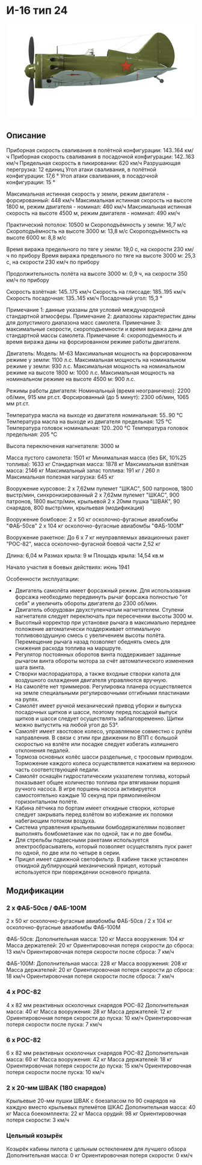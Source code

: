 # И-16 тип 24

![i16t24](../images/i16t24.png)

## Описание

Приборная скорость сваливания в полётной конфигурации: 143..164 км/ч
Приборная скорость сваливания в посадочной конфигурации: 142..163 км/ч
Предельная скорость в пикировании: 620 км/ч
Разрушающая перегрузка: 12 единиц
Угол атаки сваливания, в полётной конфигурации: 17,6 °
Угол атаки сваливания, в посадочной конфигурации: 15 °

Максимальная истинная скорость у земли, режим двигателя - форсированный: 448 км/ч
Максимальная истинная скорость на высоте 1800 м, режим двигателя - номинал: 460 км/ч
Максимальная истинная скорость на высоте 4500 м, режим двигателя - номинал: 490 км/ч

Практический потолок: 10500 м
Скороподъёмность у земли: 16,7 м/с
Скороподъёмность на высоте 3000 м: 13,8 м/с
Скороподъёмность на высоте 6000 м: 8,8 м/с

Время виража предельного по тяге у земли: 19,0 с, на скорости 230 км/ч по прибору
Время виража предельного по тяге на высоте 3000 м: 25,3 с, на скорости 230 км/ч по прибору

Продолжительность полёта на высоте 3000 м: 0,9 ч, на скорости 350 км/ч по прибору

Скорость взлётная: 145..175 км/ч
Скорость на глиссаде: 185..195 км/ч
Скорость посадочная: 135..145 км/ч
Посадочный угол: 15,3 °

Примечание 1: данные указаны для условий международной стандартной атмосферы.
Примечание 2: диапазоны характеристик даны для допустимого диапазона масс самолета.
Примечание 3: максимальные скорости, скороподъемности и время виража даны для стандартной массы самолета.
Примечание 4: скороподъемность и время виража даны на форсированном режиме работы двигателя.

Двигатель:
Модель: М-63 
Максимальная мощность на форсированном режиме у земли: 1100 л.с.
Максимальная мощность на номинальном режиме у земли: 930 л.с.
Максимальная мощность на номинальном режиме на высоте 1800 м: 1000 л.с.
Максимальная мощность на номинальном режиме на высоте 4500 м: 900 л.с.

Режимы работы двигателя:
Номинальный (время неограничено): 2200 об/мин, 915 мм рт.ст.
Форсированный (до 5 минут): 2300 об/мин, 1065 мм рт.ст.

Температура масла на выходе из двигателя номинальная: 55..90 °С
Температура масла на выходе из двигателя предельная: 125 °С
Температура головок номинальная: 120..200 °С
Температура головок предельная: 205 °С

Высота переключения нагнетателя: 3000 м

Масса пустого самолета: 1501 кг
Минимальная масса (без БК, 10%25 топлива): 1633 кг
Стандартная масса: 1878 кг
Максимальная взлётная масса: 2146 кг
Максимальный запас топлива: 191 кг / 260 л
Максимальная полезная нагрузка: 645 кг

Вооружение курсовое:
2 x 7,62мм пулемет "ШКАС", 500 патронов, 1800 выстр/мин, синхронизированный
2 x 7,62мм пулемет "ШКАС", 900 патронов, 1800 выстр/мин, крыльевой
2 x 20мм пушка "ШВАК", 90 снарядов, 800 выстр/мин, крыльевая (модификация)

Вооружение бомбовое:
2 x 50 кг осколочно-фугасные авиабомбы "ФАБ-50св"
2 x 104 кг осколочно-фугасные авиабомбы "ФАБ-100М"

Вооружение ракетное:
До 6 x 7 кг неуправляемых авиационных ракет "РОС-82", масса осколочно-фугасной боевой части 2,52 кг

Длина: 6,04 м
Размах крыла: 9 м
Площадь крыла: 14,54 кв.м

Начало участия в боевых действиях: июнь 1941

Особенности эксплуатации:
- Двигатель самолёта имеет форсажный режим. Для использования форсажа необходимо передвинуть рычаг форсажа полностью "от себя" и увеличить обороты двигателя до 2300 об/мин.
- Двигатель оборудован двухступенчатым нагнетателем. Ступени нагнетателя следует переключать при пересечении высоты 3000 м.
- Высотный корректор при установке рычага в максимально переднее положение автоматически поддерживает оптимальную топливовоздушную смесь с увеличением высоты полёта. Перемещение рычага назад позволяет обеднять смесь для снижения расхода топлива на маршруте.
- Регулятор постоянных оборотов винта поддерживает заданные рычагом винта обороты мотора за счёт автоматического изменения шага винта.
- Створки маслорадиатора, а также входные створки капота для воздушного охлаждения двигателя управляются вручную.
- На самолёте нет триммеров. Регулировка планера осуществляется на земле специальными регулировочными отгибными пластинами на рулях.
- Самолёт имеет ручной механический привод уборки и выпуска посадочных щитков и шасси, поэтому перед посадкой выпуск щитков и шасси следует осуществлять заблаговременно. Щитки можно выпустить на любой угол до 53°.
- Самолёт имеет хвостовое колесо, управляемое совместно с рулём направления. В связи с этим при движении по ВПП с большой скоростью на взлёте или посадке следует избегать излишнего отклонения педалей.
- Тормоза основных колёс шасси раздельные, с тросовым приводом. Торможение каждого колеса осуществляется нажатием на верхнюю часть соответствующей педали.
- Самолёт оснащён гидростатическим указателем топлива, который показывает общее количество топлива при втягивании поршня ручного насоса. В игре поршень насоса активируется самостоятельно каждые 10 секунд при прямолинейном горизонтальном полёте.
- Кабина лётчика по бортам имеет откидные створки, которые следует закрывать перед взлётом во избежание их поломки набегающим потоком воздуха.
- Система управления крыльевыми бомбодержателями позволяет выполнять бомбометание как по одной, так и по две бомбы.
- Для стрельбы подвесными ракетами используется электросбрасыватель, который позволяет осуществлять пуск ракет по одной, по две или по четыре в серии.
- Прицел имеет сдвижной светофильтр. В кабине также установлен откидной дублирующий механический прицел, который используется при повреждении основного прицела.

## Модификации


### 2 х ФАБ-50св / ФАБ-100М

2 x 50 кг осколочно-фугасные авиабомбы ФАБ-50св / 2 x 104 кг осколочно-фугасные авиабомбы ФАБ-100М

ФАБ-50св:
Дополнительная масса: 120 кг
Масса вооружения: 104 кг
Масса держателей: 20 кг
Ориентировочная потеря скорости до сброса: 13 км/ч
Ориентировочная потеря скорости после сброса: 7 км/ч

ФАБ-100М:
Дополнительная масса: 228 кг
Масса вооружения: 208 кг
Масса держателей: 20 кг
Ориентировочная потеря скорости до сброса: 18 км/ч
Ориентировочная потеря скорости после сброса: 7 км/ч

### 4 х РОС-82

4 x 82 мм реактивных осколочных снарядов РОС-82
Дополнительная масса: 40 кг
Масса вооружения: 28 кг
Масса держателей: 12 кг
Ориентировочная потеря скорости до пуска: 10 км/ч
Ориентировочная потеря скорости после пуска: 7 км/ч

### 6 х РОС-82

6 x 82 мм реактивных осколочных снарядов РОС-82
Дополнительная масса: 60 кг
Масса вооружения: 42 кг
Масса держателей: 18 кг
Ориентировочная потеря скорости до пуска: 15 км/ч
Ориентировочная потеря скорости после пуска: 10 км/ч

### 2 x 20-мм ШВАК (180 снарядов)

Крыльевые 20-мм пушки ШВАК с боезапасом по 90 снарядов на каждую вместо крыльевых пулемётов ШКАС
Дополнительная масса: 40 кг
Масса боекомплекта: 22 кг
Масса орудий: 98 кг
Ориентировочная потеря скорости: 3 км/ч﻿

### Цельный козырёк

Козырёк кабины пилота с цельным остеклением для лучшего обзора
Дополнительная масса: 0 кг
Ориентировочная потеря скорости: 0 км/ч